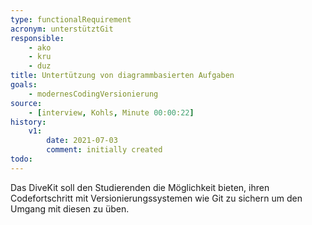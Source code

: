 ```yaml
---
type: functionalRequirement
acronym: unterstütztGit
responsible: 
    - ako
    - kru
    - duz
title: Untertützung von diagrammbasierten Aufgaben
goals: 
    - modernesCodingVersionierung
source:
    - [interview, Kohls, Minute 00:00:22]
history:
    v1:
        date: 2021-07-03
        comment: initially created
todo: 
---
```


Das DiveKit soll den Studierenden die Möglichkeit bieten, ihren Codefortschritt mit Versionierungssystemen wie Git zu sichern um den Umgang mit diesen zu üben.